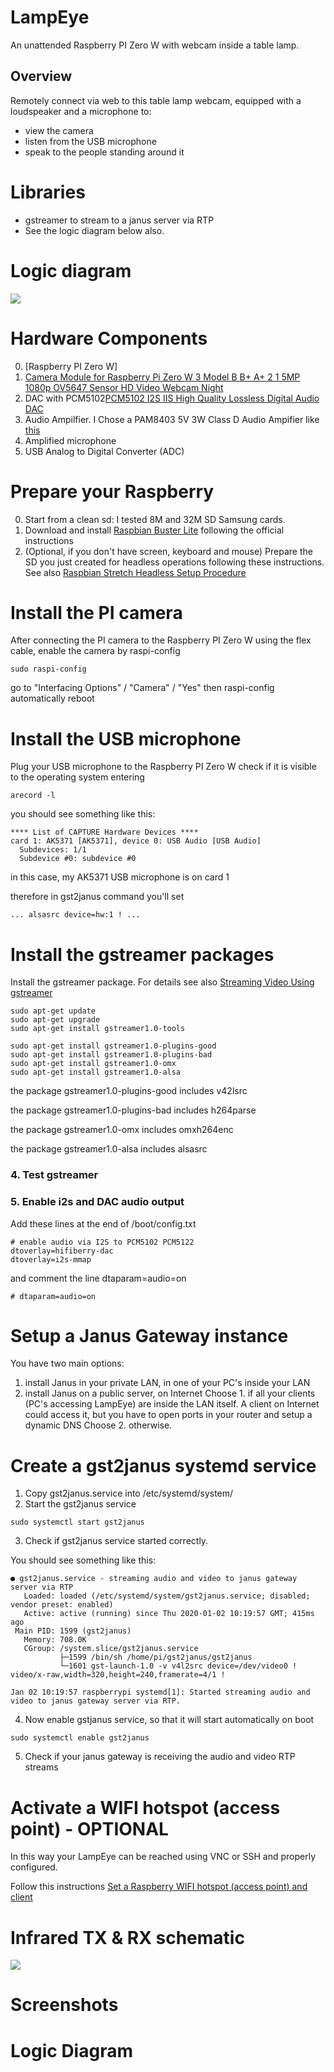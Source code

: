 # LampEye

An unattended Raspberry PI Zero W with webcam inside a table lamp.

## Overview
Remotely connect via web to this table lamp webcam, equipped with a loudspeaker and a microphone to:

- view the camera
- listen from the USB microphone 
- speak to the people standing around it

# Libraries
- gstreamer to stream to a janus server via RTP
- See the logic diagram below also.

# Logic diagram
[![](https://github.com/guido57/IReye/blob/master/screenshots/IReye%20logic%20diagram.jpg)](https://github.com/guido57/IReye/blob/master/screenshots/IReye%20logic%20diagram.jpg)

# Hardware Components
0. [Raspberry PI Zero W]
1. [ Camera Module for Raspberry Pi Zero W 3 Model B B+ A+ 2 1 5MP 1080p OV5647 Sensor HD Video Webcam Night](https://www.amazon.it/gp/product/B0759NWTGC/ref=ppx_yo_dt_b_asin_title_o03_s00?ie=UTF8&psc=1)
2. DAC with PCM5102[PCM5102 I2S IIS High Quality Lossless Digital Audio DAC](https://www.amazon.it/gp/product/B07QBY5Y9K/ref=ppx_yo_dt_b_asin_title_o00_s00?ie=UTF8&psc=1)
3. Audio Ampilfier. I Chose a PAM8403 5V 3W Class D Audio Ampifier like [this](https://www.amazon.it/Muzoct-PAM8403-Digital-Amplificatore-Classe/dp/B07791Z9WC/ref=sr_1_14?keywords=pam8403&qid=1565554203&s=gateway&sr=8-14)
4. Amplified microphone
5. USB Analog to Digital Converter (ADC) 

# Prepare your Raspberry
0. Start from a clean sd: I tested 8M and 32M SD Samsung cards.
1. Download and install [Raspbian Buster Lite](https://www.raspberrypi.org/downloads/raspbian/) following the official instructions
2. (Optional, if you don't have screen, keyboard and mouse) Prepare the SD you just created for headless operations following these instructions. See also [Raspbian Stretch Headless Setup Procedure](https://www.raspberrypi.org/forums/viewtopic.php?t=191252) 

# Install the PI camera
After connecting the PI camera to the Raspberry PI Zero W using the flex cable, enable the camera by raspi-config
```
sudo raspi-config
```
go to "Interfacing Options" / "Camera" / "Yes"
then raspi-config automatically reboot


# Install the USB microphone
Plug your USB microphone to the Raspberry PI Zero W
check if it is visible to the operating system entering
```
arecord -l
```
you should see something like this:
```
**** List of CAPTURE Hardware Devices ****
card 1: AK5371 [AK5371], device 0: USB Audio [USB Audio]
  Subdevices: 1/1
  Subdevice #0: subdevice #0
```
in this case,  my AK5371 USB microphone is on card 1 

therefore in gst2janus command you'll set 
```
... alsasrc device=hw:1 ! ...
```
# Install the gstreamer packages

Install the gstreamer package. For details see also [Streaming Video Using gstreamer](https://raspberry-projects.com/pi/pi-hardware/raspberry-pi-camera/streaming-video-using-gstreamer) 
```
sudo apt-get update
sudo apt-get upgrade
sudo apt-get install gstreamer1.0-tools
```

```
sudo apt-get install gstreamer1.0-plugins-good
sudo apt-get install gstreamer1.0-plugins-bad
sudo apt-get install gstreamer1.0-omx
sudo apt-get install gstreamer1.0-alsa
```
the package gstreamer1.0-plugins-good includes v42lsrc

the package gstreamer1.0-plugins-bad includes h264parse

the package gstreamer1.0-omx includes omxh264enc

the package gstreamer1.0-alsa includes alsasrc

### 4. Test gstreamer 


### 5. Enable i2s and DAC audio output

Add these lines at the end of /boot/config.txt
```
# enable audio via I2S to PCM5102 PCM5122
dtoverlay=hifiberry-dac
dtoverlay=i2s-mmap
```
and comment the line dtaparam=audio=on

```
# dtaparam=audio=on
```
# Setup a Janus Gateway instance
You have two main options:
1. install Janus in your private LAN, in one of your PC's inside your LAN
2. install Janus on a public server, on Internet 
Choose 1. if all your clients (PC's accessing LampEye) are inside the LAN itself. A client on Internet could access it, but you have to open ports in your router and setup a dynamic DNS
Choose 2. otherwise.

# Create a gst2janus systemd service
1. Copy gst2janus.service into /etc/systemd/system/
2. Start the gst2janus service 
```
sudo systemctl start gst2janus
```
3. Check if gst2janus service started correctly.

You should see something like this:
```
● gst2janus.service - streaming audio and video to janus gateway server via RTP
   Loaded: loaded (/etc/systemd/system/gst2janus.service; disabled; vendor preset: enabled)
   Active: active (running) since Thu 2020-01-02 10:19:57 GMT; 415ms ago
 Main PID: 1599 (gst2janus)
   Memory: 708.0K
   CGroup: /system.slice/gst2janus.service
           ├─1599 /bin/sh /home/pi/gst2janus/gst2janus
           └─1601 gst-launch-1.0 -v v4l2src device=/dev/video0 ! video/x-raw,width=320,height=240,framerate=4/1 !

Jan 02 10:19:57 raspberrypi systemd[1]: Started streaming audio and video to janus gateway server via RTP.
```
4. Now enable gstjanus service, so that it will start automatically on boot
```
sudo systemctl enable gst2janus
```
5. Check if your janus gateway is receiving the audio and video RTP streams


# Activate a WIFI hotspot (access point) - OPTIONAL
In this way your LampEye can be reached using VNC or SSH and properly configured.

Follow this instructions [Set a Raspberry WIFI hotspot (access point) and client](https://github.com/guido57/Raspberry-WIFI-hotspot)
 
# Infrared TX & RX schematic
[![](https://github.com/guido57/IReye/blob/master/screenshots/IR_TX_RX.PNG)](https://github.com/guido57/IReye/blob/master/screenshots/IR_TX_RX.PNG)

# Screenshots

# Logic Diagram 
